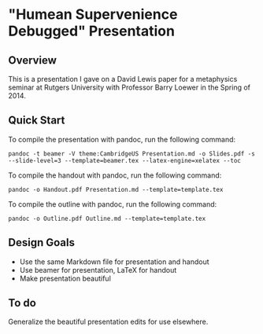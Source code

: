 "Humean Supervenience Debugged" Presentation
============================================

Overview
--------

This is a presentation I gave on a David Lewis paper for a metaphysics seminar
at Rutgers University with Professor Barry Loewer in the Spring of 2014.

Quick Start
-----------

To compile the presentation with pandoc, run the following command:

    pandoc -t beamer -V theme:CambridgeUS Presentation.md -o Slides.pdf -s --slide-level=3 --template=beamer.tex --latex-engine=xelatex --toc

To compile the handout with pandoc, run the following command:

    pandoc -o Handout.pdf Presentation.md --template=template.tex

To compile the outline with pandoc, run the following command:

    pandoc -o Outline.pdf Outline.md --template=template.tex 

Design Goals
------------

-   Use the same Markdown file for presentation and handout
-   Use beamer for presentation, LaTeX for handout
-   Make presentation beautiful

To do
-----

Generalize the beautiful presentation edits for use elsewhere.
